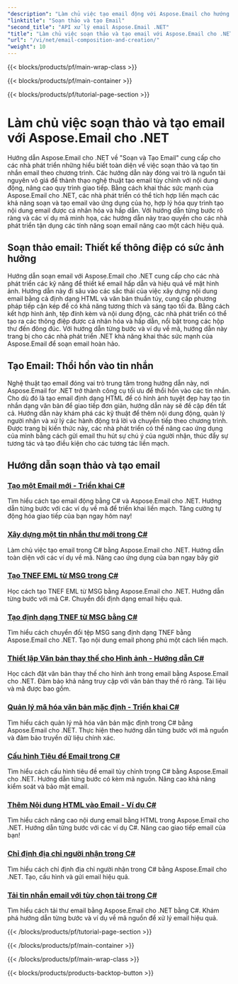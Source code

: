 ```yaml
---
"description": "Làm chủ việc tạo email động với Aspose.Email cho hướng dẫn .NET. Tạo email hấp dẫn theo chương trình, cá nhân hóa nội dung, thêm tệp đính kèm và nâng cao giao tiếp."
"linktitle": "Soạn thảo và tạo Email"
"second_title": "API xử lý email Aspose.Email .NET"
"title": "Làm chủ việc soạn thảo và tạo email với Aspose.Email cho .NET"
"url": "/vi/net/email-composition-and-creation/"
"weight": 10
---
```


{{< blocks/products/pf/main-wrap-class >}}

{{< blocks/products/pf/main-container >}}

{{< blocks/products/pf/tutorial-page-section >}}

# Làm chủ việc soạn thảo và tạo email với Aspose.Email cho .NET


Hướng dẫn Aspose.Email cho .NET về "Soạn và Tạo Email" cung cấp cho các nhà phát triển những hiểu biết toàn diện về việc soạn thảo và tạo tin nhắn email theo chương trình. Các hướng dẫn này đóng vai trò là nguồn tài nguyên vô giá để thành thạo nghệ thuật tạo email tùy chỉnh với nội dung động, nâng cao quy trình giao tiếp. Bằng cách khai thác sức mạnh của Aspose.Email cho .NET, các nhà phát triển có thể tích hợp liền mạch các khả năng soạn và tạo email vào ứng dụng của họ, hợp lý hóa quy trình tạo nội dung email được cá nhân hóa và hấp dẫn. Với hướng dẫn từng bước rõ ràng và các ví dụ mã minh họa, các hướng dẫn này trao quyền cho các nhà phát triển tận dụng các tính năng soạn email nâng cao một cách hiệu quả.

## Soạn thảo email: Thiết kế thông điệp có sức ảnh hưởng

Hướng dẫn soạn email với Aspose.Email cho .NET cung cấp cho các nhà phát triển các kỹ năng để thiết kế email hấp dẫn và hiệu quả về mặt hình ảnh. Hướng dẫn này đi sâu vào các sắc thái của việc xây dựng nội dung email bằng cả định dạng HTML và văn bản thuần túy, cung cấp phương pháp tiếp cận kép để có khả năng tương thích và sáng tạo tối đa. Bằng cách kết hợp hình ảnh, tệp đính kèm và nội dung động, các nhà phát triển có thể tạo ra các thông điệp được cá nhân hóa và hấp dẫn, nổi bật trong các hộp thư đến đông đúc. Với hướng dẫn từng bước và ví dụ về mã, hướng dẫn này trang bị cho các nhà phát triển .NET khả năng khai thác sức mạnh của Aspose.Email để soạn email hoàn hảo.

## Tạo Email: Thổi hồn vào tin nhắn

Nghệ thuật tạo email đóng vai trò trung tâm trong hướng dẫn này, nơi Aspose.Email for .NET trở thành công cụ tối ưu để thổi hồn vào các tin nhắn. Cho dù đó là tạo email định dạng HTML để có hình ảnh tuyệt đẹp hay tạo tin nhắn dạng văn bản để giao tiếp đơn giản, hướng dẫn này sẽ đề cập đến tất cả. Hướng dẫn này khám phá các kỹ thuật để thêm nội dung động, quản lý người nhận và xử lý các hành động trả lời và chuyển tiếp theo chương trình. Được trang bị kiến thức này, các nhà phát triển có thể nâng cao ứng dụng của mình bằng cách gửi email thu hút sự chú ý của người nhận, thúc đẩy sự tương tác và tạo điều kiện cho các tương tác liền mạch.

## Hướng dẫn soạn thảo và tạo email
### [Tạo một Email mới - Triển khai C#](./crafting-a-fresh-email-csharp-implementation/)
Tìm hiểu cách tạo email động bằng C# và Aspose.Email cho .NET. Hướng dẫn từng bước với các ví dụ về mã để triển khai liền mạch. Tăng cường tự động hóa giao tiếp của bạn ngay hôm nay!
### [Xây dựng một tin nhắn thư mới trong C#](./constructing-a-new-mail-message-in-csharp/)
Làm chủ việc tạo email trong C# bằng Aspose.Email cho .NET. Hướng dẫn toàn diện với các ví dụ về mã. Nâng cao ứng dụng của bạn ngay bây giờ
### [Tạo TNEF EML từ MSG trong C#](./generating-tnef-eml-from-msg-in-csharp/)
Học cách tạo TNEF EML từ MSG bằng Aspose.Email cho .NET. Hướng dẫn từng bước với mã C#. Chuyển đổi định dạng email hiệu quả.
### [Tạo định dạng TNEF từ MSG bằng C#](./forming-tnef-format-from-msg-with-csharp/)
Tìm hiểu cách chuyển đổi tệp MSG sang định dạng TNEF bằng Aspose.Email cho .NET. Tạo nội dung email phong phú một cách liền mạch. 
### [Thiết lập Văn bản thay thế cho Hình ảnh - Hướng dẫn C#](./setting-alternative-text-for-images-csharp-guide/)
 Học cách đặt văn bản thay thế cho hình ảnh trong email bằng Aspose.Email cho .NET. Đảm bảo khả năng truy cập với văn bản thay thế rõ ràng. Tài liệu và mã được bao gồm.
### [Quản lý mã hóa văn bản mặc định - Triển khai C#](./managing-default-text-encoding-csharp-implementation/)
Tìm hiểu cách quản lý mã hóa văn bản mặc định trong C# bằng Aspose.Email cho .NET. Thực hiện theo hướng dẫn từng bước với mã nguồn và đảm bảo truyền dữ liệu chính xác.
### [Cấu hình Tiêu đề Email trong C#](./configuring-email-headers-in-csharp/)
Tìm hiểu cách cấu hình tiêu đề email tùy chỉnh trong C# bằng Aspose.Email cho .NET. Hướng dẫn từng bước có kèm mã nguồn. Nâng cao khả năng kiểm soát và bảo mật email.
### [Thêm Nội dung HTML vào Email - Ví dụ C#](./adding-html-body-to-emails-csharp-example/)
Tìm hiểu cách nâng cao nội dung email bằng HTML trong Aspose.Email cho .NET. Hướng dẫn từng bước với các ví dụ C#. Nâng cao giao tiếp email của bạn!
### [Chỉ định địa chỉ người nhận trong C#](./specifying-recipient-addresses-in-csharp/)
Tìm hiểu cách chỉ định địa chỉ người nhận trong C# bằng Aspose.Email cho .NET. Tạo, cấu hình và gửi email hiệu quả.
### [Tải tin nhắn email với tùy chọn tải trong C#](./loading-email-messages-with-load-options-in-csharp/)
Tìm hiểu cách tải thư email bằng Aspose.Email cho .NET bằng C#. Khám phá hướng dẫn từng bước và ví dụ về mã nguồn để xử lý email hiệu quả.

{{< /blocks/products/pf/tutorial-page-section >}}

{{< /blocks/products/pf/main-container >}}

{{< /blocks/products/pf/main-wrap-class >}}

{{< blocks/products/products-backtop-button >}}